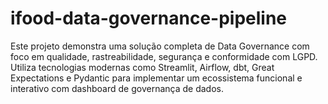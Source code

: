 # ifood-data-governance-pipeline
Este projeto demonstra uma solução completa de Data Governance com foco em qualidade, rastreabilidade, segurança e conformidade com LGPD. Utiliza tecnologias modernas como Streamlit, Airflow, dbt, Great Expectations e Pydantic para implementar um ecossistema funcional e interativo com dashboard de governança de dados.
